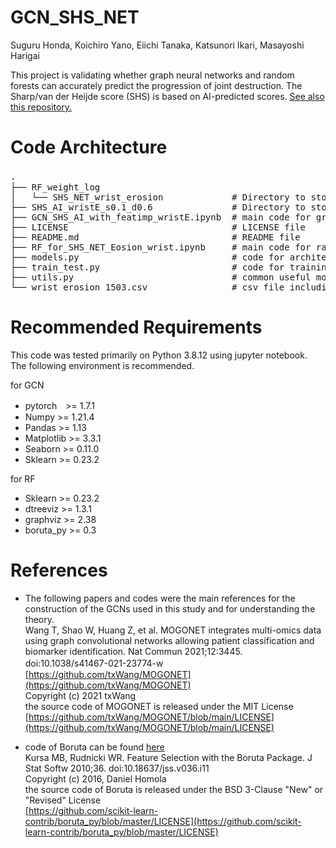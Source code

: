 # GCN_SHS_NET
Suguru Honda, Koichiro Yano, Eiichi Tanaka, Katsunori Ikari, Masayoshi Harigai

This project is validating whether graph neural networks and random forests can accurately predict the progression of joint destruction. The Sharp/van der Heijde score (SHS) is based on AI-predicted scores. [See also this repository.](https://github.com/honda-s691470/SHS_NET)

# Code Architecture
<pre>
.　　                
├── RF_weight_log       
│   └── SHS_NET_wrist_erosion             # Directory to store config, log, results of visualization and weight parameter files in analysis of Random Forest             
├── SHS_AI_wristE_s0.1_d0.6               # Directory to store config, log, summary of statistics, and weight parameter files in analysis of Graph neural network
├── GCN_SHS_AI_with_featimp_wristE.ipynb  # main code for graph neural network
├── LICENSE                               # LICENSE file
├── README.md                             # README file 
├── RF_for_SHS_NET_Eosion_wrist.ipynb     # main code for random forest with Boruta
├── models.py                             # code for architecuture of graph neural network 
├── train_test.py                         # code for training and testing 
├── utils.py                              # common useful modules (to make scheduler, cosine similarity, adjacent matrix etc.)    
└── wrist_erosion_1503.csv                # csv file including image id and variables   
</pre> 


# Recommended Requirements
This code was tested primarily on Python 3.8.12 using jupyter notebook.
The following environment is recommended.

for GCN
- pytorch　>= 1.7.1
- Numpy >= 1.21.4
- Pandas >= 1.13
- Matplotlib >= 3.3.1
- Seaborn >= 0.11.0
- Sklearn >= 0.23.2

for RF
- Sklearn >= 0.23.2
- dtreeviz >= 1.3.1
- graphviz >= 2.38
- boruta_py >= 0.3

# References
- The following papers and codes were the main references for the construction of the GCNs used in this study and for understanding the theory.  
Wang T, Shao W, Huang Z, et al. MOGONET integrates multi-omics data using graph convolutional networks allowing patient classification and biomarker identification. Nat Commun 2021;12:3445. doi:10.1038/s41467-021-23774-w　[https://github.com/txWang/MOGONET](https://github.com/txWang/MOGONET)  
Copyright (c) 2021 txWang  
the source code of MOGONET is released under the MIT License  
[https://github.com/txWang/MOGONET/blob/main/LICENSE](https://github.com/txWang/MOGONET/blob/main/LICENSE)

- code of Boruta can be found [here](https://github.com/scikit-learn-contrib/boruta_py)   
Kursa MB, Rudnicki WR. Feature Selection with the Boruta Package. J Stat Softw 2010;36. doi:10.18637/jss.v036.i11  
Copyright (c) 2016, Daniel Homola  
the source code of Boruta is released under the BSD 3-Clause "New" or "Revised" License  
[https://github.com/scikit-learn-contrib/boruta_py/blob/master/LICENSE](https://github.com/scikit-learn-contrib/boruta_py/blob/master/LICENSE)

